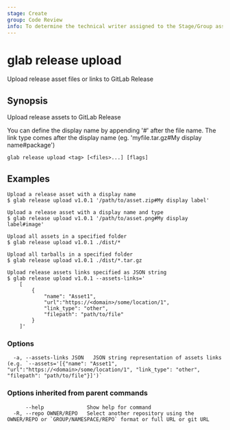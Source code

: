 ```yaml
---
stage: Create
group: Code Review
info: To determine the technical writer assigned to the Stage/Group associated with this page, see https://about.gitlab.com/handbook/product/ux/technical-writing/#assignments
---
```


<!--
This documentation is auto generated by a script.
Please do not edit this file directly, check cmd/gen-docs/docs.go.
-->

# glab release upload

Upload release asset files or links to GitLab Release

## Synopsis

Upload release assets to GitLab Release

You can define the display name by appending '#' after the file name. 
The link type comes after the display name (eg. 'myfile.tar.gz#My display name#package')


```plaintext
glab release upload <tag> [<files>...] [flags]
```

## Examples

```plaintext
Upload a release asset with a display name
$ glab release upload v1.0.1 '/path/to/asset.zip#My display label'

Upload a release asset with a display name and type
$ glab release upload v1.0.1 '/path/to/asset.png#My display label#image'

Upload all assets in a specified folder
$ glab release upload v1.0.1 ./dist/*

Upload all tarballs in a specified folder
$ glab release upload v1.0.1 ./dist/*.tar.gz

Upload release assets links specified as JSON string
$ glab release upload v1.0.1 --assets-links='
	[
		{
			"name": "Asset1", 
			"url":"https://<domain>/some/location/1", 
			"link_type": "other", 
			"filepath": "path/to/file"
		}
	]'

```

### Options

```plaintext
  -a, --assets-links JSON   JSON string representation of assets links (e.g. `--assets='[{"name": "Asset1", "url":"https://<domain>/some/location/1", "link_type": "other", "filepath": "path/to/file"}]')`
```

### Options inherited from parent commands

```plaintext
      --help              Show help for command
  -R, --repo OWNER/REPO   Select another repository using the OWNER/REPO or `GROUP/NAMESPACE/REPO` format or full URL or git URL
```

